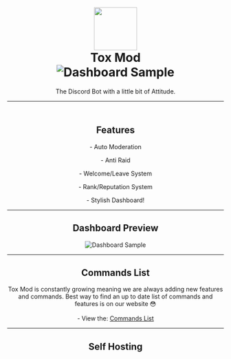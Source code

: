 <h1 align='center'><img src="https://toxmod.xyz/images/ToxModLogo.gif" height='100px' width='100px' />
 <br>
   Tox Mod
 <br>
   <img src="https://img.shields.io/discord/896849194290130985?color=%2334D058&logo=discord&label=Discord&style=flat-square&logoColor=fff" alt="Dashboard Sample">
</h1>
<p align="center">The Discord Bot with a little bit of Attitude.</p>

<hr>

<h2 align='center'><br>Features</h2>
<p align="center">- Auto Moderation</p>
<p align="center">- Anti Raid</p>
<p align="center">- Welcome/Leave System</p>
<p align="center">- Rank/Reputation System</p>
<p align="center">- Stylish Dashboard!</p>

<hr>

<h2 align="center">
  Dashboard Preview
</h2>

<div align="center">
  <img src="https://media.discordapp.net/attachments/653733403841134600/911285869414072401/ss.png" alt="Dashboard Sample">
</div>

<hr>

<h2 align="center">
  Commands List
</h2>

<div align="center">
 <p align="center">
   Tox Mod is constantly growing meaning we are always adding
   new features and commands. Best way to find an up to date
   list of commands and features is on our website 😳
   <br><br>
   - View the: <a href="https://toxmod.xyz/commands">Commands List</a>
 </p>
</div>

<hr>

<h2 align="center">
  Self Hosting
</h2>

<div align="center">
 
</div>


